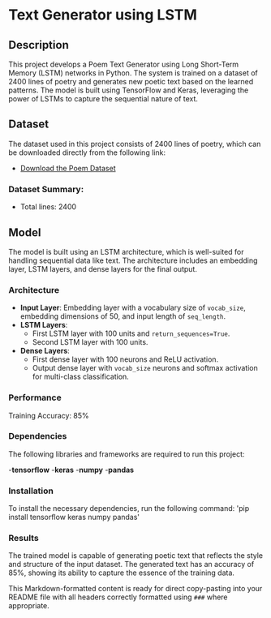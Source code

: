 # Text Generator using LSTM

## Description
This project develops a Poem Text Generator using Long Short-Term Memory (LSTM) networks in Python. The system is trained on a dataset of 2400 lines of poetry and generates new poetic text based on the learned patterns. The model is built using TensorFlow and Keras, leveraging the power of LSTMs to capture the sequential nature of text.

## Dataset
The dataset used in this project consists of 2400 lines of poetry, which can be downloaded directly from the following link:

- [Download the Poem Dataset](https://raw.githubusercontent.com/laxmimerit/poetry-data/master/adele.txt)

### Dataset Summary:
- Total lines: 2400

## Model
The model is built using an LSTM architecture, which is well-suited for handling sequential data like text. The architecture includes an embedding layer, LSTM layers, and dense layers for the final output.

### Architecture
- **Input Layer**: Embedding layer with a vocabulary size of `vocab_size`, embedding dimensions of 50, and input length of `seq_length`.
- **LSTM Layers**: 
  - First LSTM layer with 100 units and `return_sequences=True`.
  - Second LSTM layer with 100 units.
- **Dense Layers**:
  - First dense layer with 100 neurons and ReLU activation.
  - Output dense layer with `vocab_size` neurons and softmax activation for multi-class classification.
  
### Performance
Training Accuracy: 85%

### Dependencies
The following libraries and frameworks are required to run this project:

-**tensorflow**
-**keras**
-**numpy**
-**pandas**

### Installation
To install the necessary dependencies, run the following command:
'pip install tensorflow keras numpy pandas'

### Results
The trained model is capable of generating poetic text that reflects the style and structure of the input dataset. The generated text has an accuracy of 85%, showing its ability to capture the essence of the training data.


This Markdown-formatted content is ready for direct copy-pasting into your README file with all headers correctly formatted using `###` where appropriate.

